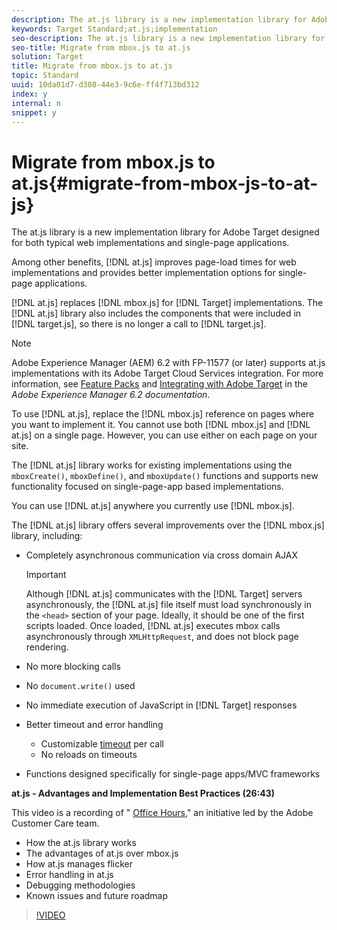 ```yaml
---
description: The at.js library is a new implementation library for Adobe Target designed for both typical web implementations and single-page applications.
keywords: Target Standard;at.js;implementation
seo-description: The at.js library is a new implementation library for Adobe Target designed for both typical web implementations and single-page applications.
seo-title: Migrate from mbox.js to at.js
solution: Target
title: Migrate from mbox.js to at.js
topic: Standard
uuid: 10da01d7-d308-44e3-9c6e-ff4f713bd312
index: y
internal: n
snippet: y
---
```


# Migrate from mbox.js to at.js{#migrate-from-mbox-js-to-at-js}

The at.js library is a new implementation library for Adobe Target designed for both typical web implementations and single-page applications.

Among other benefits, [!DNL at.js] improves page-load times for web implementations and provides better implementation options for single-page applications.

[!DNL at.js] replaces [!DNL mbox.js] for [!DNL Target] implementations. The [!DNL at.js] library also includes the components that were included in [!DNL target.js], so there is no longer a call to [!DNL target.js].

>[!NOTE]
>
>Adobe Experience Manager (AEM) 6.2 with FP-11577 (or later) supports at.js implementations with its Adobe Target Cloud Services integration. For more information, see [Feature Packs](https://docs.adobe.com/docs/en/aem/6-2/release-notes/feature-packs.html) and [Integrating with Adobe Target](https://docs.adobe.com/docs/en/aem/6-2/administer/integration/marketing-cloud/target.html) in the *Adobe Experience Manager 6.2 documentation*.

To use [!DNL at.js], replace the [!DNL mbox.js] reference on pages where you want to implement it. You cannot use both [!DNL mbox.js] and [!DNL at.js] on a single page. However, you can use either on each page on your site.

The [!DNL at.js] library works for existing implementations using the `mboxCreate()`, `mboxDefine()`, and `mboxUpdate()` functions and supports new functionality focused on single-page-app based implementations.

You can use [!DNL at.js] anywhere you currently use [!DNL mbox.js].

The [!DNL at.js] library offers several improvements over the [!DNL mbox.js] library, including:

* Completely asynchronous communication via cross domain AJAX

  >[!IMPORTANT]
  >
  >Although [!DNL at.js] communicates with the [!DNL Target] servers asynchronously, the [!DNL at.js] file itself must load synchronously in the `<head>` section of your page. Ideally, it should be one of the first scripts loaded. Once loaded, [!DNL at.js] executes mbox calls asynchronously through `XMLHttpRequest`, and does not block page rendering.

* No more blocking calls 
* No `document.write()` used 
* No immediate execution of JavaScript in [!DNL Target] responses 
* Better timeout and error handling

    * Customizable [timeout](../../../../c-implementing-target/c-implementing-target-for-client-side-web/cmp-at.js-functions.md#reference_C81525D1598A4A1199740DCAB81A7FDF) per call 
    * No reloads on timeouts

* Functions designed specifically for single-page apps/MVC frameworks

**at.js - Advantages and Implementation Best Practices (26:43)**

This video is a recording of " [Office Hours](../../../../cmp-resources-and-contact-information.md#concept_58EA30379D3B48C4848BA2A8C464A5B7)," an initiative led by the Adobe Customer Care team.

* How the at.js library works 
* The advantages of at.js over mbox.js 
* How at.js manages flicker 
* Error handling in at.js 
* Debugging methodologies 
* Known issues and future roadmap

>[!VIDEO](https://video.tv.adobe.com/v/22223/) 
